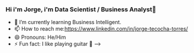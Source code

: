 ### Hi i'm Jorge, i'm Data Scientist / Business Analyst👋

- 🌱 I’m currently learning Business Intelligent.
- 📫 How to reach me:https://www.linkedin.com/in/jorge-tecocha-torres/
- 😄 Pronouns: He/Him
- ⚡ Fun fact: I like playing guitar 🎸
-->
